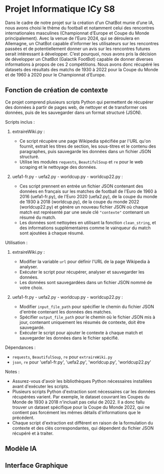 # Projet Informatique ICy S8

Dans le cadre de notre projet sur la création d'un ChatBot munie d’une IA, nous avons choisi le thème du football et notamment celui des rencontres internationales masculines (Championnat d’Europe et Coupe du Monde principalement). Avec la venue de l’Euro 2024, qui se déroulera en Allemagne, un ChatBot capable d’informer les utilisateurs sur les rencontres passées et de potentiellement donner un avis sur les rencontres futures serait intéressant à développer. C’est pourquoi, nous avons pris la décision de développer un ChatBot (Galactik FootBot) capable de donner diverses informations à propos de ces 2 compétitions. Nous avons donc récupéré les datasets des résultats des matchs de 1930 à 2022 pour la Coupe du Monde et de 1960 à 2020 pour le Championnat d’Europe. 


## Fonction de création de contexte

Ce projet comprend plusieurs scripts Python qui permettent de récupérer des données à partir de pages web, de nettoyer et de transformer ces données, puis de les sauvegarder dans un format structuré (JSON).

Scripts inclus :

1. extraireWiki.py :
   - Ce script récupère une page Wikipedia spécifiée par l'URL qu'on fournit, extrait les titres de section, les sous-titres et le contenu des paragraphes, puis sauvegarde les données dans un fichier JSON structuré.
   - Utilise les modules `requests`, `BeautifulSoup` et `re` pour le web scraping et le nettoyage des données.

2. uefa1-fr.py - uefa2.py - worldcup.py - worldcup22.py :
   - Ces script prennent en entrée un fichier JSON contenant des données en français sur les matches de football de l'Euro de 1960 à 2016 (uefa1-fr.py), de l'Euro 2020 (uefa2.py), de la coupe du monde de 1930 à 2018 (worldcup.py), de la coupe du monde 2022 (worldcup22.py) et génère un nouveau fichier JSON où chaque match est représenté par une seule clé `"contexte"` contenant un résumé du match.
   - Les données sont nettoyées en utilisant la fonction `clean_string`, et des informations supplémentaires comme le vainqueur du match sont ajoutées à chaque résumé.

Utilisation :
1. extraireWiki.py :
   - Modifier la variable `url` pour définir l'URL de la page Wikipedia à analyser.
   - Exécuter le script pour récupérer, analyser et sauvegarder les données.
   - Les données sont sauvegardées dans un fichier JSON nommé de votre choix.

2. uefa1-fr.py - uefa2.py - worldcup.py - worldcup22.py :
   - Modifier `input_file_path` pour spécifier le chemin du fichier JSON d'entrée contenant les données des matches.
   - Spécifier `output_file_path` pour le chemin où le fichier JSON mis à jour, contenant uniquement les résumés de contexte, doit être sauvegardé.
   - Exécuter le script pour ajouter le contexte à chaque match et sauvegarder les données dans le fichier spécifié.

Dépendances :
- `requests`, `BeautifulSoup`, `re` pour `extraireWiki.py`
- `json`, `re` pour 'uefa1-fr.py', 'uefa2.py', 'worldcup.py', 'worldcup22.py'

Notes :
- Assurez-vous d'avoir les bibliothèques Python nécessaires installées avant d'exécuter les scripts.
- Plusieurs scripts Python d'extraction sont nécessaires car les données récupérées varient. Par exemple, le dataset couvrant les Coupes du Monde de 1930 à 2018 n'incluait pas celui de 2022. Il a donc fallu trouver un dataset spécifique pour la Coupe du Monde 2022, qui ne contient pas forcément les mêmes détails d'informations que le précédent.
- Chaque script d'extraction est différent en raison de la formulation du contexte et des clés correspondantes, qui dépendent du fichier JSON récupéré et à traiter.


## Modèle IA



## Interface Graphique
